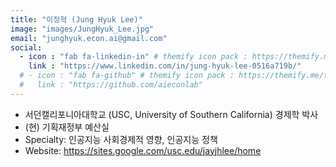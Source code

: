 ```yaml
---
title: "이정혁 (Jung Hyuk Lee)"
image: "images/JungHyuk_Lee.jpg"
email: "junghyuk.econ.ai@gmail.com"
social:
  - icon : "fab fa-linkedin-in" # themify icon pack : https://themify.me/themify-icons
    link : "https://www.linkedin.com/in/jung-hyuk-lee-0516a719b/"
  # - icon : "fab fa-github" # themify icon pack : https://themify.me/themify-icons
  #   link : "https://github.com/aieconlab"
---
```


-	서던캘리포니아대학교 (USC, University of Southern California) 경제학 박사
-	(현) 기획재정부 예산실
-	Specialty: 인공지능 사회경제적 영향, 인공지능 정책
-	Website: https://sites.google.com/usc.edu/jayjhlee/home
